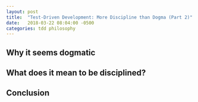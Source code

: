 ```yaml
---
layout: post
title:  "Test-Driven Development: More Discipline than Dogma (Part 2)"
date:   2018-03-22 08:04:00 -0500
categories: tdd philosophy
---
```



## Why it seems dogmatic




## What does it mean to be disciplined?


## Conclusion



